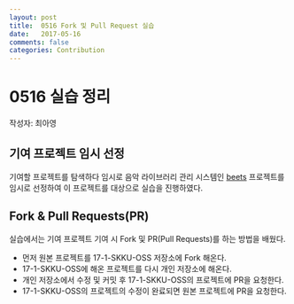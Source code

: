 ```yaml
---
layout: post
title:  0516 Fork 및 Pull Request 실습
date:   2017-05-16
comments: false
categories: Contribution
---
```


# 0516 실습 정리

작성자: 최아영

## 기여 프로젝트 임시 선정

기여할 프로젝트를 탐색하다 임시로 음악 라이브러리 관리 시스템인 [beets](https://github.com/beetbox/beets) 프로젝트를 임시로 선정하여 이 프로젝트를 대상으로 실습을 진행하였다.

## Fork & Pull Requests(PR)

실습에서는 기여 프로젝트 기여 시 Fork 및 PR(Pull Requests)를 하는 방법을 배웠다.

* 먼저 원본 프로젝트를 17-1-SKKU-OSS 저장소에 Fork 해온다.
* 17-1-SKKU-OSS에 해온 프로젝트를 다시 개인 저장소에 해온다.
* 개인 저장소에서 수정 및 커밋 후 17-1-SKKU-OSS의 프로젝트에 PR을 요청한다.
* 17-1-SKKU-OSS의 프로젝트의 수정이 완료되면 원본 프로젝트에 PR을 요청한다.
